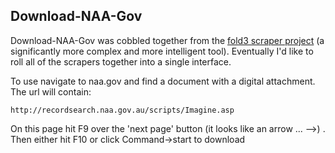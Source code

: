 ## Download-NAA-Gov
Download-NAA-Gov was cobbled together from the [fold3 scraper project](https://github.com/xtraeme-xt/footnotereap) (a significantly more complex and more intelligent tool). Eventually I'd like to roll all of the scrapers together into a single interface.

To use navigate to naa.gov and find a document with a digital attachment. The url will contain:

    http://recordsearch.naa.gov.au/scripts/Imagine.asp 

On this page hit F9 over the 'next page' button (it looks like an arrow ... -->) . Then either hit F10 or click Command->start to download
